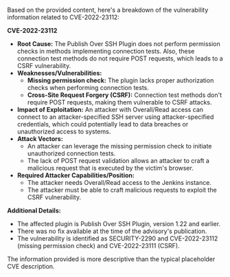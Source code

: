 Based on the provided content, here's a breakdown of the vulnerability information related to CVE-2022-23112:

**CVE-2022-23112**

*   **Root Cause:** The Publish Over SSH Plugin does not perform permission checks in methods implementing connection tests. Also, these connection test methods do not require POST requests, which leads to a CSRF vulnerability.
*   **Weaknesses/Vulnerabilities:**
    *   **Missing permission check:** The plugin lacks proper authorization checks when performing connection tests.
    *   **Cross-Site Request Forgery (CSRF):** Connection test methods don't require POST requests, making them vulnerable to CSRF attacks.
*   **Impact of Exploitation:** An attacker with Overall/Read access can connect to an attacker-specified SSH server using attacker-specified credentials, which could potentially lead to data breaches or unauthorized access to systems.
*   **Attack Vectors:**
    *   An attacker can leverage the missing permission check to initiate unauthorized connection tests.
    *   The lack of POST request validation allows an attacker to craft a malicious request that is executed by the victim's browser.
*   **Required Attacker Capabilities/Position:**
    *   The attacker needs Overall/Read access to the Jenkins instance.
    *   The attacker must be able to craft malicious requests to exploit the CSRF vulnerability.

**Additional Details:**
*   The affected plugin is Publish Over SSH Plugin, version 1.22 and earlier.
*   There was no fix available at the time of the advisory's publication.
*   The vulnerability is identified as SECURITY-2290 and CVE-2022-23112 (missing permission check) and CVE-2022-23111 (CSRF).

The information provided is more descriptive than the typical placeholder CVE description.